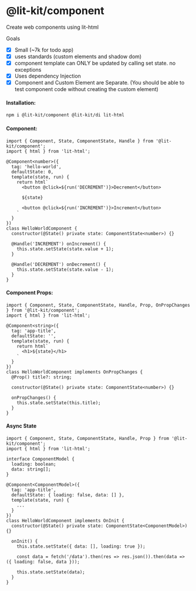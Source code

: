 # @lit-kit/component

Create web components using lit-html

Goals

- [x] Small (~7k for todo app)
- [x] uses standards (custom elements and shadow dom)
- [x] component template can ONLY be updated by calling set state. no exceptions
- [x] Uses dependency Injection
- [x] Component and Custom Element are Separate. (You should be able to test component code without creating the custom element)

#### Installation:

```BASH
npm i @lit-kit/component @lit-kit/di lit-html
```

#### Component:

```TS
import { Component, State, ComponentState, Handle } from '@lit-kit/component';
import { html } from 'lit-html';

@Component<number>({
  tag: 'hello-world',
  defaultState: 0,
  template(state, run) {
    return html`
      <button @click=${run('DECREMENT')}>Decrement</button>

      ${state}

      <button @click=${run('INCREMENT')}>Increment</button>
    `
  }
})
class HelloWorldComponent {
  constructor(@State() private state: ComponentState<number>) {}

  @Handle('INCREMENT') onIncrement() {
    this.state.setState(state.value + 1);
  }

  @Handle('DECREMENT') onDecrement() {
    this.state.setState(state.value - 1);
  }
}
```

#### Component Props:

```TS
import { Component, State, ComponentState, Handle, Prop, OnPropChanges } from '@lit-kit/component';
import { html } from 'lit-html';

@Component<string>({
  tag: 'app-title',
  defaultState: '',
  template(state, run) {
    return html`
      <h1>${state}</h1>
    `
  }
})
class HelloWorldComponent implements OnPropChanges {
  @Prop() title?: string;

  constructor(@State() private state: ComponentState<number>) {}

  onPropChanges() {
    this.state.setState(this.title);
  }
}
```

#### Async State

```TS
import { Component, State, ComponentState, Handle, Prop } from '@lit-kit/component';
import { html } from 'lit-html';

interface ComponentModel {
  loading: boolean;
  data: string[];
}

@Component<ComponentModel>({
  tag: 'app-title',
  defaultState: { loading: false, data: [] },
  template(state, run) {
    ...
  }
})
class HelloWorldComponent implements OnInit {
  constructor(@State() private state: ComponentState<ComponentModel>) {}

  onInit() {
    this.state.setState({ data: [], loading: true });

    const data = fetch('/data').then(res => res.json()).then(data => ({ loading: false, data }));

    this.state.setState(data);
  }
}
```
